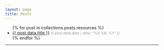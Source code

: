```yaml
---
layout: page
title: Posts
---
```


<ul>
  {% for post in collections.posts.resources %}
    <li>
      <a style="border: none;" href="{{ post.relative_url }}">{{ post.data.title }}</a>
      <span style="color: rgba(0,0,0,.4);"><i><small>{{ post.data.date | date: "%d %B, %Y" }}</small></i></span>
    </li>
  {% endfor %}
</ul>

---
